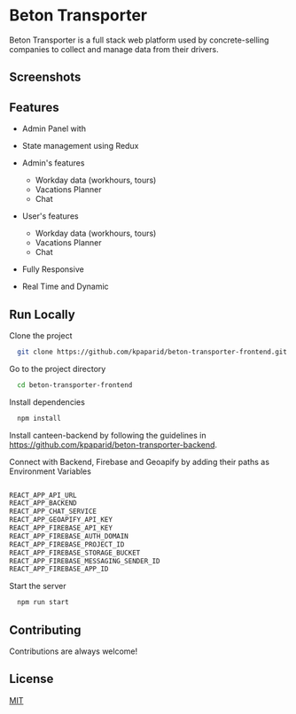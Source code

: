 # Beton Transporter

Beton Transporter is a full stack web platform used by concrete-selling companies to collect and manage data from their drivers.


## Screenshots


  
## Features

- Admin Panel with 
- State management using Redux

- Admin's features
  - Workday data (workhours, tours)
  - Vacations Planner
  - Chat


- User's features
  - Workday data (workhours, tours)
  - Vacations Planner
  - Chat
- Fully Responsive
- Real Time and Dynamic


## Run Locally

Clone the project

```bash
  git clone https://github.com/kpaparid/beton-transporter-frontend.git
```

Go to the project directory

```bash
  cd beton-transporter-frontend
```

Install dependencies

```bash
  npm install
```

Install canteen-backend by following the guidelines in 
https://github.com/kpaparid/beton-transporter-backend.

Connect with Backend, Firebase and Geoapify by adding their paths as Environment Variables
```bash

REACT_APP_API_URL
REACT_APP_BACKEND
REACT_APP_CHAT_SERVICE
REACT_APP_GEOAPIFY_API_KEY
REACT_APP_FIREBASE_API_KEY
REACT_APP_FIREBASE_AUTH_DOMAIN
REACT_APP_FIREBASE_PROJECT_ID
REACT_APP_FIREBASE_STORAGE_BUCKET
REACT_APP_FIREBASE_MESSAGING_SENDER_ID
REACT_APP_FIREBASE_APP_ID
```

Start the server

```bash
  npm run start
```

  
## Contributing

Contributions are always welcome!

  
## License

[MIT](https://choosealicense.com/licenses/mit/)
